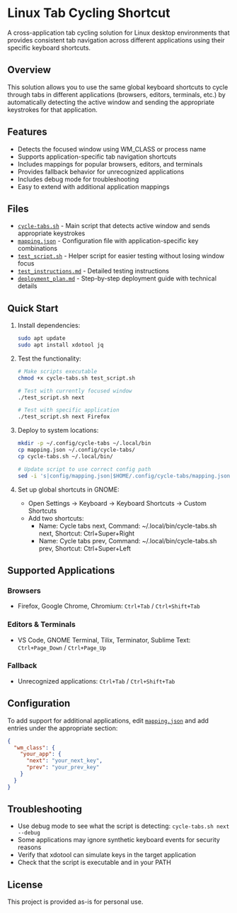 # Linux Tab Cycling Shortcut

A cross-application tab cycling solution for Linux desktop environments that provides consistent tab navigation across different applications using their specific keyboard shortcuts.

## Overview

This solution allows you to use the same global keyboard shortcuts to cycle through tabs in different applications (browsers, editors, terminals, etc.) by automatically detecting the active window and sending the appropriate keystrokes for that application.

## Features

- Detects the focused window using WM_CLASS or process name
- Supports application-specific tab navigation shortcuts
- Includes mappings for popular browsers, editors, and terminals
- Provides fallback behavior for unrecognized applications
- Includes debug mode for troubleshooting
- Easy to extend with additional application mappings

## Files

- [`cycle-tabs.sh`](cycle-tabs.sh) - Main script that detects active window and sends appropriate keystrokes
- [`mapping.json`](mapping.json) - Configuration file with application-specific key combinations
- [`test_script.sh`](test_script.sh) - Helper script for easier testing without losing window focus
- [`test_instructions.md`](test_instructions.md) - Detailed testing instructions
- [`deployment_plan.md`](deployment_plan.md) - Step-by-step deployment guide with technical details

## Quick Start

1. Install dependencies:
   ```bash
   sudo apt update
   sudo apt install xdotool jq
   ```

2. Test the functionality:
   ```bash
   # Make scripts executable
   chmod +x cycle-tabs.sh test_script.sh
   
   # Test with currently focused window
   ./test_script.sh next
   
   # Test with specific application
   ./test_script.sh next Firefox
   ```

3. Deploy to system locations:
   ```bash
   mkdir -p ~/.config/cycle-tabs ~/.local/bin
   cp mapping.json ~/.config/cycle-tabs/
   cp cycle-tabs.sh ~/.local/bin/
   
   # Update script to use correct config path
   sed -i 's|config/mapping.json|$HOME/.config/cycle-tabs/mapping.json|' ~/.local/bin/cycle-tabs.sh
   ```

4. Set up global shortcuts in GNOME:
   - Open Settings → Keyboard → Keyboard Shortcuts → Custom Shortcuts
   - Add two shortcuts:
     - Name: Cycle tabs next, Command: ~/.local/bin/cycle-tabs.sh next, Shortcut: Ctrl+Super+Right
     - Name: Cycle tabs prev, Command: ~/.local/bin/cycle-tabs.sh prev, Shortcut: Ctrl+Super+Left

## Supported Applications

### Browsers
- Firefox, Google Chrome, Chromium: `Ctrl+Tab` / `Ctrl+Shift+Tab`

### Editors & Terminals
- VS Code, GNOME Terminal, Tilix, Terminator, Sublime Text: `Ctrl+Page_Down` / `Ctrl+Page_Up`

### Fallback
- Unrecognized applications: `Ctrl+Tab` / `Ctrl+Shift+Tab`

## Configuration

To add support for additional applications, edit [`mapping.json`](mapping.json) and add entries under the appropriate section:

```json
{
  "wm_class": {
    "your_app": {
      "next": "your_next_key",
      "prev": "your_prev_key"
    }
  }
}
```

## Troubleshooting

- Use debug mode to see what the script is detecting: `cycle-tabs.sh next --debug`
- Some applications may ignore synthetic keyboard events for security reasons
- Verify that xdotool can simulate keys in the target application
- Check that the script is executable and in your PATH

## License

This project is provided as-is for personal use.